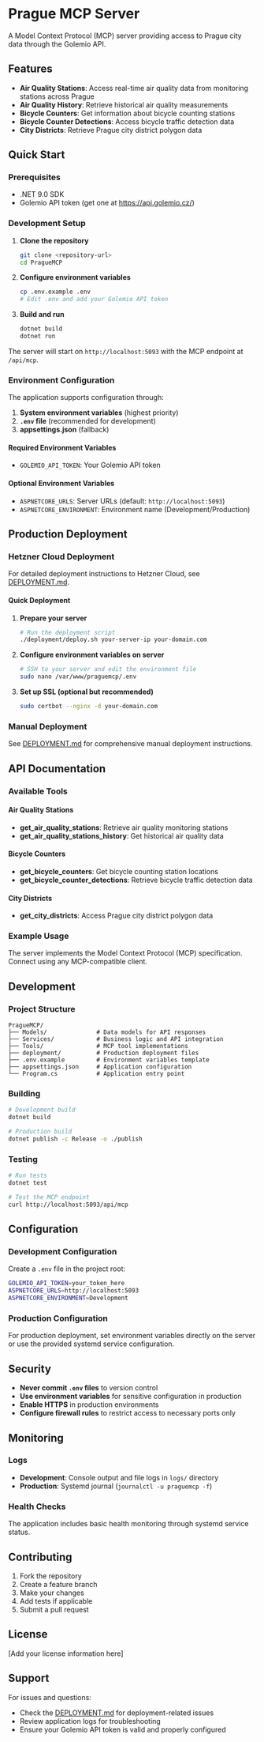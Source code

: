 # Prague MCP Server

A Model Context Protocol (MCP) server providing access to Prague city data through the Golemio API.

## Features

- **Air Quality Stations**: Access real-time air quality data from monitoring stations across Prague
- **Air Quality History**: Retrieve historical air quality measurements
- **Bicycle Counters**: Get information about bicycle counting stations
- **Bicycle Counter Detections**: Access bicycle traffic detection data
- **City Districts**: Retrieve Prague city district polygon data

## Quick Start

### Prerequisites

- .NET 9.0 SDK
- Golemio API token (get one at https://api.golemio.cz/)

### Development Setup

1. **Clone the repository**
   ```bash
   git clone <repository-url>
   cd PragueMCP
   ```

2. **Configure environment variables**
   ```bash
   cp .env.example .env
   # Edit .env and add your Golemio API token
   ```

3. **Build and run**
   ```bash
   dotnet build
   dotnet run
   ```

The server will start on `http://localhost:5093` with the MCP endpoint at `/api/mcp`.

### Environment Configuration

The application supports configuration through:

1. **System environment variables** (highest priority)
2. **`.env` file** (recommended for development)
3. **appsettings.json** (fallback)

#### Required Environment Variables

- `GOLEMIO_API_TOKEN`: Your Golemio API token

#### Optional Environment Variables

- `ASPNETCORE_URLS`: Server URLs (default: `http://localhost:5093`)
- `ASPNETCORE_ENVIRONMENT`: Environment name (Development/Production)

## Production Deployment

### Hetzner Cloud Deployment

For detailed deployment instructions to Hetzner Cloud, see [DEPLOYMENT.md](DEPLOYMENT.md).

#### Quick Deployment

1. **Prepare your server**
   ```bash
   # Run the deployment script
   ./deployment/deploy.sh your-server-ip your-domain.com
   ```

2. **Configure environment variables on server**
   ```bash
   # SSH to your server and edit the environment file
   sudo nano /var/www/praguemcp/.env
   ```

3. **Set up SSL (optional but recommended)**
   ```bash
   sudo certbot --nginx -d your-domain.com
   ```

### Manual Deployment

See [DEPLOYMENT.md](DEPLOYMENT.md) for comprehensive manual deployment instructions.

## API Documentation

### Available Tools

#### Air Quality Stations
- **get_air_quality_stations**: Retrieve air quality monitoring stations
- **get_air_quality_stations_history**: Get historical air quality data

#### Bicycle Counters
- **get_bicycle_counters**: Get bicycle counting station locations
- **get_bicycle_counter_detections**: Retrieve bicycle traffic detection data

#### City Districts
- **get_city_districts**: Access Prague city district polygon data

### Example Usage

The server implements the Model Context Protocol (MCP) specification. Connect using any MCP-compatible client.

## Development

### Project Structure

```
PragueMCP/
├── Models/              # Data models for API responses
├── Services/            # Business logic and API integration
├── Tools/               # MCP tool implementations
├── deployment/          # Production deployment files
├── .env.example         # Environment variables template
├── appsettings.json     # Application configuration
└── Program.cs           # Application entry point
```

### Building

```bash
# Development build
dotnet build

# Production build
dotnet publish -c Release -o ./publish
```

### Testing

```bash
# Run tests
dotnet test

# Test the MCP endpoint
curl http://localhost:5093/api/mcp
```

## Configuration

### Development Configuration

Create a `.env` file in the project root:

```bash
GOLEMIO_API_TOKEN=your_token_here
ASPNETCORE_URLS=http://localhost:5093
ASPNETCORE_ENVIRONMENT=Development
```

### Production Configuration

For production deployment, set environment variables directly on the server or use the provided systemd service configuration.

## Security

- **Never commit `.env` files** to version control
- **Use environment variables** for sensitive configuration in production
- **Enable HTTPS** in production environments
- **Configure firewall rules** to restrict access to necessary ports only

## Monitoring

### Logs

- **Development**: Console output and file logs in `logs/` directory
- **Production**: Systemd journal (`journalctl -u praguemcp -f`)

### Health Checks

The application includes basic health monitoring through systemd service status.

## Contributing

1. Fork the repository
2. Create a feature branch
3. Make your changes
4. Add tests if applicable
5. Submit a pull request

## License

[Add your license information here]

## Support

For issues and questions:
- Check the [DEPLOYMENT.md](DEPLOYMENT.md) for deployment-related issues
- Review application logs for troubleshooting
- Ensure your Golemio API token is valid and properly configured
